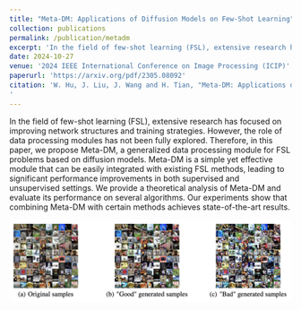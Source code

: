 ```yaml
---
title: "Meta-DM: Applications of Diffusion Models on Few-Shot Learning"
collection: publications
permalink: /publication/metadm
excerpt: 'In the field of few-shot learning (FSL), extensive research has focused on improving network structures and training strategies. However, the role of data processing modules has not been fully explored. Therefore, in this paper, we propose Meta-DM, a generalized data processing module for FSL problems based on diffusion models. Meta-DM is a simple yet effective module that can be easily integrated with existing FSL methods, leading to significant performance improvements in both supervised and unsupervised settings. We provide a theoretical analysis of Meta-DM and evaluate its performance on several algorithms. Our experiments show that combining Meta-DM with certain methods achieves state-of-the-art results.'
date: 2024-10-27
venue: '2024 IEEE International Conference on Image Processing (ICIP)'
paperurl: 'https://arxiv.org/pdf/2305.08092'
citation: 'W. Hu, J. Liu, J. Wang and H. Tian, "Meta-DM: Applications of Diffusion Models on Few-Shot Learning," 2024 IEEE International Conference on Image Processing (ICIP), Abu Dhabi, United Arab Emirates, 2024, pp. 773-779, doi: 10.1109/ICIP51287.2024.10647300.
'
---
```


In the field of few-shot learning (FSL), extensive research has focused on improving network structures and training strategies. However, the role of data processing modules has not been fully explored. Therefore, in this paper, we propose Meta-DM, a generalized data processing module for FSL problems based on diffusion models. Meta-DM is a simple yet effective module that can be easily integrated with existing FSL methods, leading to significant performance improvements in both supervised and unsupervised settings. We provide a theoretical analysis of Meta-DM and evaluate its performance on several algorithms. Our experiments show that combining Meta-DM with certain methods achieves state-of-the-art results.

<div class="paper-image">
    <img src="/images/metadm.png" alt="Meta-DM Concept" style="border-radius: 10px; width: 800px;">
</div>

